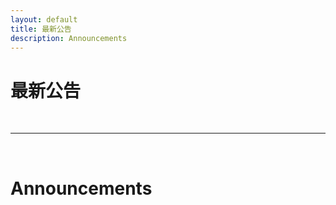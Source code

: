 ```yaml
---
layout: default
title: 最新公告
description: Announcements
---
```


# 最新公告

<br>

---

<br>

# Announcements